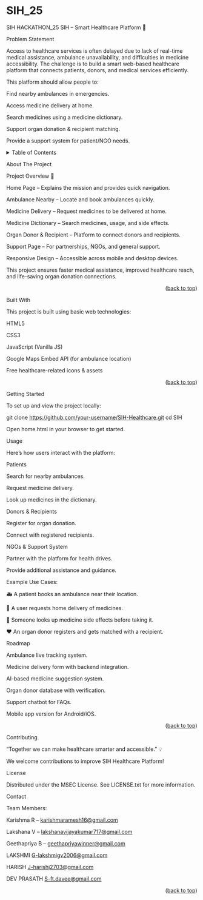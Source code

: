 # SIH_25
SIH HACKATHON_25
SIH – Smart Healthcare Platform 🏥
<!-- PROBLEM STATEMENT -->
Problem Statement

Access to healthcare services is often delayed due to lack of real-time medical assistance, ambulance unavailability, and difficulties in medicine accessibility.
The challenge is to build a smart web-based healthcare platform that connects patients, donors, and medical services efficiently.

This platform should allow people to:

Find nearby ambulances in emergencies.

Access medicine delivery at home.

Search medicines using a medicine dictionary.

Support organ donation & recipient matching.

Provide a support system for patient/NGO needs.

<!-- TABLE OF CONTENTS --> <details> <summary>Table of Contents</summary> <ol> <li><a href="#about-the-project">About The Project</a></li> <li><a href="#built-with">Built With</a></li> <li><a href="#getting-started">Getting Started</a></li> <li><a href="#usage">Usage</a></li> <li><a href="#roadmap">Roadmap</a></li> <li><a href="#contributing">Contributing</a></li> <li><a href="#license">License</a></li> <li><a href="#contact">Contact</a></li> </ol> </details>
<!-- ABOUT THE PROJECT -->
About The Project

Project Overview 🚀

Home Page – Explains the mission and provides quick navigation.

Ambulance Nearby – Locate and book ambulances quickly.

Medicine Delivery – Request medicines to be delivered at home.

Medicine Dictionary – Search medicines, usage, and side effects.

Organ Donor & Recipient – Platform to connect donors and recipients.

Support Page – For partnerships, NGOs, and general support.

Responsive Design – Accessible across mobile and desktop devices.

This project ensures faster medical assistance, improved healthcare reach, and life-saving organ donation connections.

<p align="right">(<a href="#readme-top">back to top</a>)</p>
Built With

This project is built using basic web technologies:

HTML5

CSS3

JavaScript (Vanilla JS)

Google Maps Embed API (for ambulance location)

Free healthcare-related icons & assets

<p align="right">(<a href="#readme-top">back to top</a>)</p>
<!-- GETTING STARTED -->
Getting Started

To set up and view the project locally:

git clone https://github.com/your-username/SIH-Healthcare.git
cd SIH


Open home.html in your browser to get started.

Usage

Here’s how users interact with the platform:

Patients

Search for nearby ambulances.

Request medicine delivery.

Look up medicines in the dictionary.

Donors & Recipients

Register for organ donation.

Connect with registered recipients.

NGOs & Support System

Partner with the platform for health drives.

Provide additional assistance and guidance.

Example Use Cases:

🚑 A patient books an ambulance near their location.

💊 A user requests home delivery of medicines.

🧾 Someone looks up medicine side effects before taking it.

❤️ An organ donor registers and gets matched with a recipient.

Roadmap

 Ambulance live tracking system.

 Medicine delivery form with backend integration.

 AI-based medicine suggestion system.

 Organ donor database with verification.

 Support chatbot for FAQs.

 Mobile app version for Android/iOS.

<p align="right">(<a href="#readme-top">back to top</a>)</p>
Contributing

“Together we can make healthcare smarter and accessible.” 💡

We welcome contributions to improve SIH Healthcare Platform!

License

Distributed under the MSEC License. See LICENSE.txt for more information.

Contact

Team Members:

Karishma R – karishmaramesh16@gmail.com

Lakshana V – lakshanavijayakumar717@gmail.com

Geethapriya B – geethapriyawinner@gmail.com

LAKSHMI G-lakshmigv2006@gmail.com

HARISH J-harishj2703@gmail.com

DEV PRASATH S-ft.davee@gmail.com


<p align="right">(<a href="#readme-top">back to top</a>)</p>
